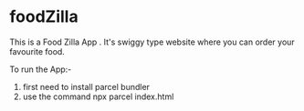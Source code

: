 # foodZilla

This is a Food Zilla App . It's swiggy type website where you can order your favourite food.

To run the App:-
  1) first need to install parcel bundler
  2) use the command npx parcel index.html

